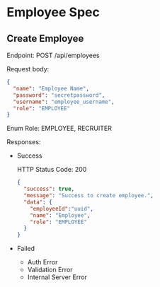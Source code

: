 # Employee Spec

## Create Employee

Endpoint: POST /api/employees

Request body:
```json
{
  "name": "Employee Name",
  "password": "secretpassword",
  "username": "employee_username",
  "role": "EMPLOYEE"
}
```
Enum Role: EMPLOYEE, RECRUITER

Responses:
  - Success

    HTTP Status Code: 200

    ```json
    {
      "success": true,
      "message": "Success to create employee.",
      "data": {
        "employeeId":"uuid",
        "name": "Employee",
        "role": "EMPLOYEE"
      }
    }
    ```
  - Failed
    - Auth Error
    - Validation Error
    - Internal Server Error

